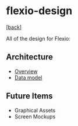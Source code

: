 # flexio-design
[[back]](/README.md)

All of the design for Flexio:
  
## Architecture
- [Overview](./architecture/OVERVIEW.md)
- [Data model](./architecture/OVERVIEW.md)

## Future Items
- Graphical Assets
- Screen Mockups
